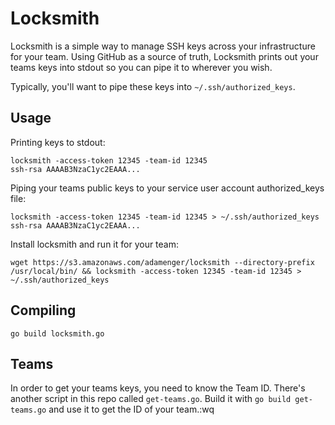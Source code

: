 Locksmith
=========

Locksmith is a simple way to manage SSH keys across your infrastructure for your team. Using GitHub as a source of truth, Locksmith prints out your teams keys into stdout so you can pipe it to wherever you wish.

Typically, you'll want to pipe these keys into `~/.ssh/authorized_keys`.

## Usage

Printing keys to stdout:
```
locksmith -access-token 12345 -team-id 12345
ssh-rsa AAAAB3NzaC1yc2EAAA...
```

Piping your teams public keys to your service user account authorized_keys file:
```
locksmith -access-token 12345 -team-id 12345 > ~/.ssh/authorized_keys
ssh-rsa AAAAB3NzaC1yc2EAAA...
```

Install locksmith and run it for your team:
```
wget https://s3.amazonaws.com/adamenger/locksmith --directory-prefix /usr/local/bin/ && locksmith -access-token 12345 -team-id 12345 > ~/.ssh/authorized_keys

```

## Compiling

```
go build locksmith.go
```

## Teams

In order to get your teams keys, you need to know the Team ID. There's another script in this repo called `get-teams.go`. Build it with `go build get-teams.go` and use it to get the ID of your team.:wq
